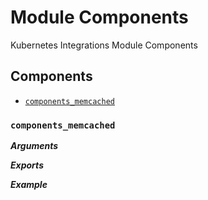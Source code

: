 # Module Components

Kubernetes Integrations Module Components

## Components

- [`components_memcached`](#components_memcached)

### `components_memcached`

***Arguments***

***Exports***

***Example***
